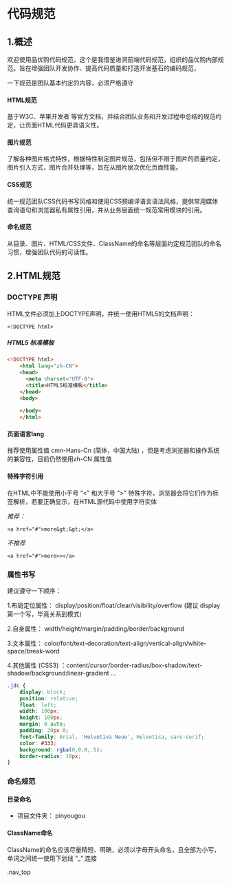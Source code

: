 #	代码规范

##	1.概述

欢迎使用品优购代码规范，这个是我借鉴进洞前端代码规范，组织的品优购内部规范。旨在增强团队开发协作、提高代码质量和打造开发基石的编码规范，

一下规范是团队基本约定的内容，必须严格遵守

####	HTML规范

基于W3C、苹果开发者 等官方文档，并结合团队业务和开发过程中总结的规范约定，让页面HTML代码更具语义性。

####	图片规范

了解各种图片格式特性，根据特性制定图片规范，包括但不限于图片的质量约定，图片引入方式，图片合并处理等，旨在从图片层次优化页面性能。

####	CSS规范

统一规范团队CSS代码书写风格和使用CSS预编译语言语法风格，提供常用媒体查询语句和浏览器私有属性引用，并从业务层面统一规范常用模块的引用。

#### 命名规范

从目录、图片、HTML/CSS文件、ClassName的命名等层面约定规范团队的命名习惯，增强团队代码的可读性。

## 2.HTML规范

### DOCTYPE 声明

HTML文件必须加上DOCTYPE声明，并统一使用HTML5的文档声明：

```
<!DOCTYPE html>
```

##### HTML5 标准模板

```html
<!DOCTYPE html>
	<html lang="zh-CN">
    <head>
      <meta charset="UTF-8">
      <title>HTML5标准模板</title>
    </head>
    <body>
        
    </body>
	</html>
```

#### 页面语言lang

推荐使用属性值 cmn-Hans-Cn (简体，中国大陆) ，但是考虑浏览器和操作系统的兼容性，目前仍然使用zh-CN 属性值





#### 特殊字符引用

在HTML中不能使用小于号 “<” 和大于号 ">" 特殊字符，浏览器会将它们作为标签解析，若要正确显示，在HTML源代码中使用字符实体

*推荐：*

```
<a href="#">more&gt;&gt;</a>
```

*不推荐*

```
<a href="#">more>></a>
```

### **属性书写**

建议遵守一下顺序：

1.布局定位属性： display/position/float/clear/visibility/overflow (建议 display 第一个写，毕竟关系到模式)

2.自身属性： width/height/margin/padding/border/background

3.文本属性： color/font/text-decoration/text-align/vertical-align/white-space/break-word

4.其他属性 (CSS3) ：content/cursor/border-radius/box-shadow/text-shadow/background:linear-gradient ... 

```css
.jdc {
	display: block;
    position: relative;
    float: left;
    width: 100px;
    height: 100px;
    margin: 0 auto;
    padding: 20px 0;
    font-family: Arial, 'Helvetiva Neue', Helvetica, sans-serif;
    color: #333;
    background: rgba(0,0,0,.5);
    border-radius: 10px;
}
```

### 命名规范

#### 目录命名

- 项目文件夹： pinyougou

#### ClassName命名

ClassName的命名应该尽量精短、明确，必须以字母开头命名，且全部为小写，单词之间统一使用下划线 “_” 连接

.nav_top

